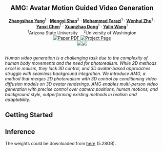 <p align="center">

  <h2 align="center">AMG: Avatar Motion Guided Video Generation</h2>
  <p align="center">
    <a href="https://scholar.google.com/citations?user=VaRp0cMAAAAJ&hl=en"><strong>Zhangsihao Yang</strong></a><sup>1</sup>
    ·  
    <a href="https://shanmy.github.io/"><strong>Mengyi Shan</strong></a><sup>2</sup>
    ·
    <a href=""><strong>Mohammad Farazi</strong></a><sup>1</sup>
    ·
    <a href=""><strong>Wenhui Zhu</strong></a><sup>1</sup>
    ·
    <a href=""><strong>Yanxi Chen</strong></a><sup>1</sup>
    ·
    <a href=""><strong>Xuanzhao Dong</strong></a><sup>1</sup>
    ·
    <a href=""><strong>Yalin Wang</strong></a><sup>1</sup>
    <br>
    <sup>1</sup>Arizona State University &nbsp;&nbsp;&nbsp; <sup>2</sup>University of Washington
    </br>
        <a href="https://arxiv.org/abs/2403.09069">
        <img src='https://img.shields.io/badge/arXiv-DIM-green' alt='Paper PDF'>
        </a>
        <a href='https://boese0601.github.io/dim/'>
        <img src='https://img.shields.io/badge/Project_Page-DIM-blue' alt='Project Page'></a>
        <!-- <a href='https://youtu.be/VPJe6TyrT-Y'>
        <img src='https://img.shields.io/badge/YouTube-MagicPose-rgb(255, 0, 0)' alt='Youtube'></a> -->
     </br>
    <table align="center">
        <img src="./assets/demo1.gif">
        <img src="./assets/demo2.gif">
    </table>
</p>

_Human video generation is a challenging task due to the complexity of human body movements and the need for photorealism. While 2D methods excel in realism, they lack 3D control, and 3D avatar-based approaches struggle with seamless background integration. We introduce AMG, a method that merges 2D photorealism with 3D control by conditioning video diffusion models on 3D avatar renderings. AMG enables multi-person video generation with precise control over camera positions, human motions, and background style, outperforming existing methods in realism and adaptability._

## Getting Started

## Inference

The weights could be downloaded from [here](https://drive.google.com/file/d/1g274tXyfaA45cy8IkaUJF39iVg5sQNTU/view?usp=sharing) (5.28GB).
